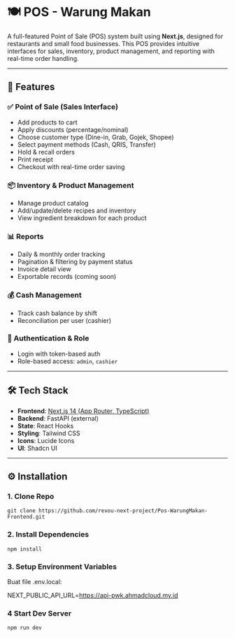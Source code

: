 # 🍽️ POS - Warung Makan

A full-featured Point of Sale (POS) system built using **Next.js**, designed for restaurants and small food businesses. This POS provides intuitive interfaces for sales, inventory, product management, and reporting with real-time order handling.

---

## 🚀 Features

### ✅ Point of Sale (Sales Interface)
- Add products to cart
- Apply discounts (percentage/nominal)
- Choose customer type (Dine-in, Grab, Gojek, Shopee)
- Select payment methods (Cash, QRIS, Transfer)
- Hold & recall orders
- Print receipt
- Checkout with real-time order saving

### 📦 Inventory & Product Management
- Manage product catalog
- Add/update/delete recipes and inventory
- View ingredient breakdown for each product

### 📊 Reports
- Daily & monthly order tracking
- Pagination & filtering by payment status
- Invoice detail view
- Exportable records (coming soon)

### 💰 Cash Management
- Track cash balance by shift
- Reconciliation per user (cashier)

### 🔐 Authentication & Role
- Login with token-based auth
- Role-based access: `admin`, `cashier`

---

## 🛠️ Tech Stack

- **Frontend**: [Next.js 14 (App Router, TypeScript)](https://nextjs.org/)
- **Backend**: FastAPI (external)
- **State**: React Hooks
- **Styling**: Tailwind CSS
- **Icons**: Lucide Icons
- **UI**: Shadcn UI

---

## ⚙️ Installation

### 1. Clone Repo

`git clone https://github.com/revou-next-project/Pos-WarungMakan-Frontend.git`

### 2. Install Dependencies

`npm install`

### 3. Setup Environment Variables
Buat file .env.local:

NEXT_PUBLIC_API_URL=https://api-pwk.ahmadcloud.my.id

### 4 Start Dev Server

`npm run dev`
